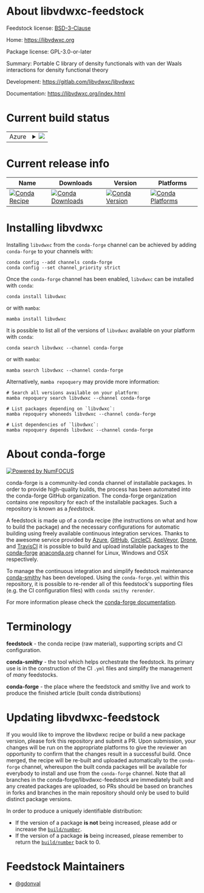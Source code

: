 About libvdwxc-feedstock
========================

Feedstock license: [BSD-3-Clause](https://github.com/conda-forge/libvdwxc-feedstock/blob/main/LICENSE.txt)

Home: https://libvdwxc.org

Package license: GPL-3.0-or-later

Summary: Portable C library of density functionals with van der Waals interactions for density functional theory

Development: https://gitlab.com/libvdwxc/libvdwxc

Documentation: https://libvdwxc.org/index.html

Current build status
====================


<table>
    
  <tr>
    <td>Azure</td>
    <td>
      <details>
        <summary>
          <a href="https://dev.azure.com/conda-forge/feedstock-builds/_build/latest?definitionId=15464&branchName=main">
            <img src="https://dev.azure.com/conda-forge/feedstock-builds/_apis/build/status/libvdwxc-feedstock?branchName=main">
          </a>
        </summary>
        <table>
          <thead><tr><th>Variant</th><th>Status</th></tr></thead>
          <tbody><tr>
              <td>linux_64_mpimpich</td>
              <td>
                <a href="https://dev.azure.com/conda-forge/feedstock-builds/_build/latest?definitionId=15464&branchName=main">
                  <img src="https://dev.azure.com/conda-forge/feedstock-builds/_apis/build/status/libvdwxc-feedstock?branchName=main&jobName=linux&configuration=linux%20linux_64_mpimpich" alt="variant">
                </a>
              </td>
            </tr><tr>
              <td>linux_64_mpinompi</td>
              <td>
                <a href="https://dev.azure.com/conda-forge/feedstock-builds/_build/latest?definitionId=15464&branchName=main">
                  <img src="https://dev.azure.com/conda-forge/feedstock-builds/_apis/build/status/libvdwxc-feedstock?branchName=main&jobName=linux&configuration=linux%20linux_64_mpinompi" alt="variant">
                </a>
              </td>
            </tr><tr>
              <td>linux_64_mpiopenmpi</td>
              <td>
                <a href="https://dev.azure.com/conda-forge/feedstock-builds/_build/latest?definitionId=15464&branchName=main">
                  <img src="https://dev.azure.com/conda-forge/feedstock-builds/_apis/build/status/libvdwxc-feedstock?branchName=main&jobName=linux&configuration=linux%20linux_64_mpiopenmpi" alt="variant">
                </a>
              </td>
            </tr><tr>
              <td>linux_aarch64_mpimpich</td>
              <td>
                <a href="https://dev.azure.com/conda-forge/feedstock-builds/_build/latest?definitionId=15464&branchName=main">
                  <img src="https://dev.azure.com/conda-forge/feedstock-builds/_apis/build/status/libvdwxc-feedstock?branchName=main&jobName=linux&configuration=linux%20linux_aarch64_mpimpich" alt="variant">
                </a>
              </td>
            </tr><tr>
              <td>linux_aarch64_mpinompi</td>
              <td>
                <a href="https://dev.azure.com/conda-forge/feedstock-builds/_build/latest?definitionId=15464&branchName=main">
                  <img src="https://dev.azure.com/conda-forge/feedstock-builds/_apis/build/status/libvdwxc-feedstock?branchName=main&jobName=linux&configuration=linux%20linux_aarch64_mpinompi" alt="variant">
                </a>
              </td>
            </tr><tr>
              <td>linux_aarch64_mpiopenmpi</td>
              <td>
                <a href="https://dev.azure.com/conda-forge/feedstock-builds/_build/latest?definitionId=15464&branchName=main">
                  <img src="https://dev.azure.com/conda-forge/feedstock-builds/_apis/build/status/libvdwxc-feedstock?branchName=main&jobName=linux&configuration=linux%20linux_aarch64_mpiopenmpi" alt="variant">
                </a>
              </td>
            </tr><tr>
              <td>linux_ppc64le_mpimpich</td>
              <td>
                <a href="https://dev.azure.com/conda-forge/feedstock-builds/_build/latest?definitionId=15464&branchName=main">
                  <img src="https://dev.azure.com/conda-forge/feedstock-builds/_apis/build/status/libvdwxc-feedstock?branchName=main&jobName=linux&configuration=linux%20linux_ppc64le_mpimpich" alt="variant">
                </a>
              </td>
            </tr><tr>
              <td>linux_ppc64le_mpinompi</td>
              <td>
                <a href="https://dev.azure.com/conda-forge/feedstock-builds/_build/latest?definitionId=15464&branchName=main">
                  <img src="https://dev.azure.com/conda-forge/feedstock-builds/_apis/build/status/libvdwxc-feedstock?branchName=main&jobName=linux&configuration=linux%20linux_ppc64le_mpinompi" alt="variant">
                </a>
              </td>
            </tr><tr>
              <td>linux_ppc64le_mpiopenmpi</td>
              <td>
                <a href="https://dev.azure.com/conda-forge/feedstock-builds/_build/latest?definitionId=15464&branchName=main">
                  <img src="https://dev.azure.com/conda-forge/feedstock-builds/_apis/build/status/libvdwxc-feedstock?branchName=main&jobName=linux&configuration=linux%20linux_ppc64le_mpiopenmpi" alt="variant">
                </a>
              </td>
            </tr><tr>
              <td>osx_64_mpinompi</td>
              <td>
                <a href="https://dev.azure.com/conda-forge/feedstock-builds/_build/latest?definitionId=15464&branchName=main">
                  <img src="https://dev.azure.com/conda-forge/feedstock-builds/_apis/build/status/libvdwxc-feedstock?branchName=main&jobName=osx&configuration=osx%20osx_64_mpinompi" alt="variant">
                </a>
              </td>
            </tr><tr>
              <td>osx_64_mpiopenmpi</td>
              <td>
                <a href="https://dev.azure.com/conda-forge/feedstock-builds/_build/latest?definitionId=15464&branchName=main">
                  <img src="https://dev.azure.com/conda-forge/feedstock-builds/_apis/build/status/libvdwxc-feedstock?branchName=main&jobName=osx&configuration=osx%20osx_64_mpiopenmpi" alt="variant">
                </a>
              </td>
            </tr><tr>
              <td>osx_arm64_mpinompi</td>
              <td>
                <a href="https://dev.azure.com/conda-forge/feedstock-builds/_build/latest?definitionId=15464&branchName=main">
                  <img src="https://dev.azure.com/conda-forge/feedstock-builds/_apis/build/status/libvdwxc-feedstock?branchName=main&jobName=osx&configuration=osx%20osx_arm64_mpinompi" alt="variant">
                </a>
              </td>
            </tr><tr>
              <td>osx_arm64_mpiopenmpi</td>
              <td>
                <a href="https://dev.azure.com/conda-forge/feedstock-builds/_build/latest?definitionId=15464&branchName=main">
                  <img src="https://dev.azure.com/conda-forge/feedstock-builds/_apis/build/status/libvdwxc-feedstock?branchName=main&jobName=osx&configuration=osx%20osx_arm64_mpiopenmpi" alt="variant">
                </a>
              </td>
            </tr>
          </tbody>
        </table>
      </details>
    </td>
  </tr>
</table>

Current release info
====================

| Name | Downloads | Version | Platforms |
| --- | --- | --- | --- |
| [![Conda Recipe](https://img.shields.io/badge/recipe-libvdwxc-green.svg)](https://anaconda.org/conda-forge/libvdwxc) | [![Conda Downloads](https://img.shields.io/conda/dn/conda-forge/libvdwxc.svg)](https://anaconda.org/conda-forge/libvdwxc) | [![Conda Version](https://img.shields.io/conda/vn/conda-forge/libvdwxc.svg)](https://anaconda.org/conda-forge/libvdwxc) | [![Conda Platforms](https://img.shields.io/conda/pn/conda-forge/libvdwxc.svg)](https://anaconda.org/conda-forge/libvdwxc) |

Installing libvdwxc
===================

Installing `libvdwxc` from the `conda-forge` channel can be achieved by adding `conda-forge` to your channels with:

```
conda config --add channels conda-forge
conda config --set channel_priority strict
```

Once the `conda-forge` channel has been enabled, `libvdwxc` can be installed with `conda`:

```
conda install libvdwxc
```

or with `mamba`:

```
mamba install libvdwxc
```

It is possible to list all of the versions of `libvdwxc` available on your platform with `conda`:

```
conda search libvdwxc --channel conda-forge
```

or with `mamba`:

```
mamba search libvdwxc --channel conda-forge
```

Alternatively, `mamba repoquery` may provide more information:

```
# Search all versions available on your platform:
mamba repoquery search libvdwxc --channel conda-forge

# List packages depending on `libvdwxc`:
mamba repoquery whoneeds libvdwxc --channel conda-forge

# List dependencies of `libvdwxc`:
mamba repoquery depends libvdwxc --channel conda-forge
```


About conda-forge
=================

[![Powered by
NumFOCUS](https://img.shields.io/badge/powered%20by-NumFOCUS-orange.svg?style=flat&colorA=E1523D&colorB=007D8A)](https://numfocus.org)

conda-forge is a community-led conda channel of installable packages.
In order to provide high-quality builds, the process has been automated into the
conda-forge GitHub organization. The conda-forge organization contains one repository
for each of the installable packages. Such a repository is known as a *feedstock*.

A feedstock is made up of a conda recipe (the instructions on what and how to build
the package) and the necessary configurations for automatic building using freely
available continuous integration services. Thanks to the awesome service provided by
[Azure](https://azure.microsoft.com/en-us/services/devops/), [GitHub](https://github.com/),
[CircleCI](https://circleci.com/), [AppVeyor](https://www.appveyor.com/),
[Drone](https://cloud.drone.io/welcome), and [TravisCI](https://travis-ci.com/)
it is possible to build and upload installable packages to the
[conda-forge](https://anaconda.org/conda-forge) [anaconda.org](https://anaconda.org/)
channel for Linux, Windows and OSX respectively.

To manage the continuous integration and simplify feedstock maintenance
[conda-smithy](https://github.com/conda-forge/conda-smithy) has been developed.
Using the ``conda-forge.yml`` within this repository, it is possible to re-render all of
this feedstock's supporting files (e.g. the CI configuration files) with ``conda smithy rerender``.

For more information please check the [conda-forge documentation](https://conda-forge.org/docs/).

Terminology
===========

**feedstock** - the conda recipe (raw material), supporting scripts and CI configuration.

**conda-smithy** - the tool which helps orchestrate the feedstock.
                   Its primary use is in the construction of the CI ``.yml`` files
                   and simplify the management of *many* feedstocks.

**conda-forge** - the place where the feedstock and smithy live and work to
                  produce the finished article (built conda distributions)


Updating libvdwxc-feedstock
===========================

If you would like to improve the libvdwxc recipe or build a new
package version, please fork this repository and submit a PR. Upon submission,
your changes will be run on the appropriate platforms to give the reviewer an
opportunity to confirm that the changes result in a successful build. Once
merged, the recipe will be re-built and uploaded automatically to the
`conda-forge` channel, whereupon the built conda packages will be available for
everybody to install and use from the `conda-forge` channel.
Note that all branches in the conda-forge/libvdwxc-feedstock are
immediately built and any created packages are uploaded, so PRs should be based
on branches in forks and branches in the main repository should only be used to
build distinct package versions.

In order to produce a uniquely identifiable distribution:
 * If the version of a package **is not** being increased, please add or increase
   the [``build/number``](https://docs.conda.io/projects/conda-build/en/latest/resources/define-metadata.html#build-number-and-string).
 * If the version of a package **is** being increased, please remember to return
   the [``build/number``](https://docs.conda.io/projects/conda-build/en/latest/resources/define-metadata.html#build-number-and-string)
   back to 0.

Feedstock Maintainers
=====================

* [@gdonval](https://github.com/gdonval/)

